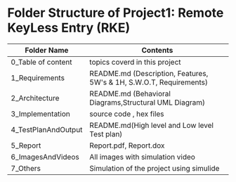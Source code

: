 # Folder Structure of Project1: Remote KeyLess Entry (RKE)
| Folder Name | Contents |
|---|---|
| 0_Table of content | topics coverd in this project |
| 1_Requirements | README.md (Description, Features, 5W's & 1H, S.W.O.T, Requirements)  |
| 2_Architecture | README.md (Behavioral Diagrams,Structural UML Diagram) |
| 3_Implementation | source code , hex files |
| 4_TestPlanAndOutput | README.md(High level and Low level Test plan) |
| 5_Report | Report.pdf, Report.dox |
| 6_ImagesAndVideos | All images with simulation video |
| 7_Others | Simulation of the project using simulide|
